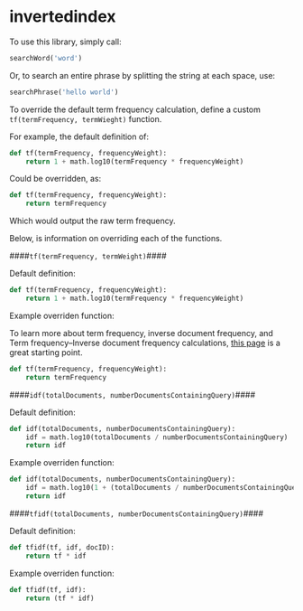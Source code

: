 # invertedindex

To use this library, simply call:
```python
searchWord('word')
```

Or, to search an entire phrase by splitting the string at each space, use:
```python
searchPhrase('hello world')
```

To override the default term frequency calculation, define a custom `tf(termFrequency, termWieght)` function.

For example, the default definition of:

```python
def tf(termFrequency, frequencyWeight):
	return 1 + math.log10(termFrequency * frequencyWeight)
```

Could be overridden, as:

```python
def tf(termFrequency, frequencyWeight):
	return termFrequency
```
Which would output the raw term frequency.

Below, is information on overriding each of the functions.

####`tf(termFrequency, termWeight)`####

Default definition:

```python
def tf(termFrequency, frequencyWeight):
	return 1 + math.log10(termFrequency * frequencyWeight)
```

Example overriden function:

To learn more about term frequency, inverse document frequency, and Term frequency–Inverse document frequency calculations, [this page](https://en.wikipedia.org/wiki/Tf%E2%80%93idf) is a great starting point.

```python
def tf(termFrequency, frequencyWeight):
	return termFrequency
```

####`idf(totalDocuments, numberDocumentsContainingQuery)`####

Default definition:

```python
def idf(totalDocuments, numberDocumentsContainingQuery):
	idf = math.log10(totalDocuments / numberDocumentsContainingQuery)
	return idf
```

Example overriden function:

```python
def idf(totalDocuments, numberDocumentsContainingQuery):
	idf = math.log10(1 + (totalDocuments / numberDocumentsContainingQuery))
	return idf
```

####`tfidf(totalDocuments, numberDocumentsContainingQuery)`####

Default definition:

```python
def tfidf(tf, idf, docID):
	return tf * idf
```

Example overriden function:

```python
def tfidf(tf, idf):
	return (tf * idf)
```
